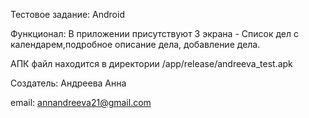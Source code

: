 Тестовое задание: Android

Функционал: В приложении присутствуют 3 экрана - Список дел с календарем,подробное описание дела, добавление дела.

АПК файл находится в директории /app/release/andreeva_test.apk

Создатель: Андреева Анна

email: annandreeva21@gmail.com
